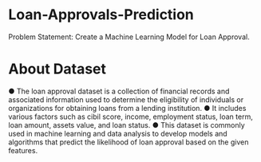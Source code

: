 # Loan-Approvals-Prediction
Problem Statement: Create a Machine Learning Model for Loan Approval.

# About Dataset
●	The loan approval dataset is a collection of financial records and associated information used to determine the eligibility of individuals or organizations for obtaining loans from a lending institution.
●	 It includes various factors such as cibil score, income, employment status, loan term, loan amount, assets value, and loan status. 
●	This dataset is commonly used in machine learning and data analysis to develop models and algorithms that predict the likelihood of loan approval based on the given features.

